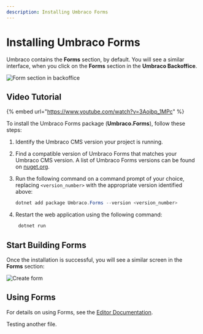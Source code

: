 ```yaml
---
description: Installing Umbraco Forms
---
```


# Installing Umbraco Forms

Umbraco contains the **Forms** section, by default. You will see a similar interface, when you click on the **Forms** section in the **Umbraco Backoffice**.

![Form section in backoffice](images/Forms_Section_Backoffice.png)

## Video Tutorial

{% embed url="https://www.youtube.com/watch?v=3Aojbp_1MPc" %}

To install the Umbraco Forms package (**Umbraco.Forms**), follow these steps:

1.  Identify the Umbraco CMS version your project is running.
2.  Find a compatible version of Umbraco Forms that matches your Umbraco CMS version. A list of Umbraco Forms versions can be found on [nuget.org](https://www.nuget.org/packages/Umbraco.Forms#versions-body-tab).
3.  Run the following command on a command prompt of your choice, replacing `<version_number>` with the appropriate version identified above:

    ```cs
    dotnet add package Umbraco.Forms --version <version_number>
    ```
4.  Restart the web application using the following command:

    ```cs
     dotnet run
    ```

## Start Building Forms

Once the installation is successful, you will see a similar screen in the **Forms** section:

![Create form](images/start-with-forms-v14.png)

## Using Forms

For details on using Forms, see the [Editor Documentation](../editor/creating-a-form/README.md).

Testing another file.
